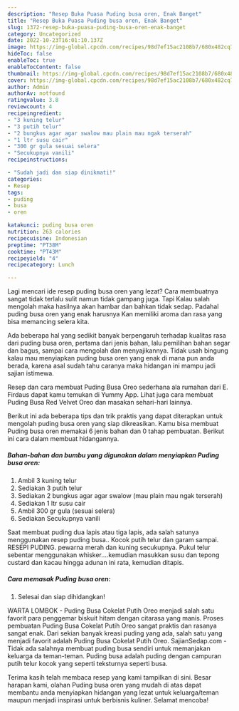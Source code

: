 ```yaml
---
description: "Resep Buka Puasa Puding busa oren, Enak Banget"
title: "Resep Buka Puasa Puding busa oren, Enak Banget"
slug: 1372-resep-buka-puasa-puding-busa-oren-enak-banget
category: Uncategorized
date: 2022-10-23T16:01:10.137Z
image: https://img-global.cpcdn.com/recipes/98d7ef15ac2108b7/680x482cq70/puding-busa-oren-foto-resep-utama.jpg
hideToc: false
enableToc: true
enableTocContent: false
thumbnail: https://img-global.cpcdn.com/recipes/98d7ef15ac2108b7/680x482cq70/puding-busa-oren-foto-resep-utama.jpg
cover: https://img-global.cpcdn.com/recipes/98d7ef15ac2108b7/680x482cq70/puding-busa-oren-foto-resep-utama.jpg
author: Admin
authorAv: notfound
ratingvalue: 3.8
reviewcount: 4
recipeingredient:
- "3 kuning telur"
- "3 putih telur"
- "2 bungkus agar agar swalow mau plain mau ngak terserah"
- "1 ltr susu cair"
- "300 gr gula sesuai selera"
- "Secukupnya vanili"
recipeinstructions:

- "Sudah jadi dan siap dinikmati!"
categories:
- Resep
tags:
- puding
- busa
- oren

katakunci: puding busa oren 
nutrition: 263 calories
recipecuisine: Indonesian
preptime: "PT38M"
cooktime: "PT43M"
recipeyield: "4"
recipecategory: Lunch

---
```



Lagi mencari ide resep puding busa oren yang lezat? Cara membuatnya sangat tidak terlalu sulit namun tidak gampang juga. Tapi Kalau salah mengolah maka hasilnya akan hambar dan bahkan tidak sedap. Padahal puding busa oren yang enak harusnya Kan memiliki aroma dan rasa yang bisa memancing selera kita.


Ada beberapa hal yang sedikit banyak berpengaruh terhadap kualitas rasa dari puding busa oren, pertama dari jenis bahan, lalu pemilihan bahan segar dan bagus, sampai cara mengolah dan menyajikannya. Tidak usah bingung kalau mau menyiapkan puding busa oren yang enak di mana pun anda berada, karena asal sudah tahu caranya maka hidangan ini mampu jadi sajian istimewa.

Resep dan cara membuat Puding Busa Oreo sederhana ala rumahan dari E. Firdaus dapat kamu temukan di Yummy App. Lihat juga cara membuat Puding Busa Red Velvet Oreo dan masakan sehari-hari lainnya.


Berikut ini ada beberapa tips dan trik praktis yang dapat diterapkan untuk mengolah puding busa oren yang siap dikreasikan. Kamu bisa membuat Puding busa oren memakai 6 jenis bahan dan 0 tahap pembuatan. Berikut ini cara dalam membuat hidangannya.

<!--inarticleads1-->

##### Bahan-bahan dan bumbu yang digunakan dalam menyiapkan Puding busa oren:

1. Ambil 3 kuning telur
1. Sediakan 3 putih telur
1. Sediakan 2 bungkus agar agar swalow (mau plain mau ngak terserah)
1. Sediakan 1 ltr susu cair
1. Ambil 300 gr gula (sesuai selera)
1. Sediakan Secukupnya vanili


Saat membuat puding dua lapis atau tiga lapis, ada salah satunya menggunakan resep puding busa.. Kocok putih telur dan garam sampai. RESEPI PUDING. pewarna merah dan kuning secukupnya. Pukul telur sebentar menggunakan whisker….kemudian masukkan susu dan tepong custard dan kacau hingga adunan ini rata, kemudian ditapis. 

<!--inarticleads2-->

##### Cara memasak Puding busa oren:


1. Selesai dan siap dihidangkan!

WARTA LOMBOK - Puding Busa Cokelat Putih Oreo menjadi salah satu favorit para penggemar biskuit hitam dengan citarasa yang manis. Proses pembuatan Puding Busa Cokelat Putih Oreo sangat praktis dan rasanya sangat enak. Dari sekian banyak kreasi puding yang ada, salah satu yang menjadi favorit adalah Puding Busa Cokelat Putih Oreo. SajianSedap.com - Tidak ada salahnya membuat puding busa sendiri untuk memanjakan keluarga da teman-teman. Puding busa adalah puding dengan campuran putih telur kocok yang seperti teksturnya seperti busa. 

Terima kasih telah membaca resep yang kami tampilkan di sini. Besar harapan kami, olahan Puding busa oren yang mudah di atas dapat membantu anda menyiapkan hidangan yang lezat untuk keluarga/teman maupun menjadi inspirasi untuk berbisnis kuliner. Selamat mencoba!
